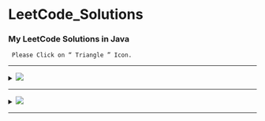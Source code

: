 # LeetCode_Solutions
### My LeetCode Solutions in Java
 
 `  Please Click on “ Triangle ” Icon. `
 
---

 <details>
<summary><img id="100 LeetCode Challenges" src="https://img.shields.io/badge/100_LeetCode_Challenges-red?style=for-the-badge"></summary>

| S.N         |   #    | Problems                                                                                          | Solutions        |
|:-------------------:|---|------------------------------------------------------------------------------------------------------|:----------------:|
|  01           ||    | []() ||
 
  </details>
  
  --- 
 
<details>
<summary><img id="January" src="https://img.shields.io/badge/January_2022-31-red?style=for-the-badge"></summary>

| Date                | #   | Problems                                                                                          | Solutions        |
|:-------------------:|---|------------------------------------------------------------------------------------------------------|:----------------:|
 | January 01         ||      | []() ||
 | January 02               | []() ||
 | January 03               | []() ||
 | January 04              | []() ||
 | January 05              | []() ||
 | January 06               | []() ||
 | January 07               | []() ||
 | January 08               | []() ||
 | January 09               | []() ||
 | January 10               | []() ||
 | January 11               | []() ||
 | January 12               | []() ||
 | January 13               | []() ||
 | January 14               | []() ||
 | January 15               | []() ||
 | January 16               | []() ||
 | January 17               | []() ||
 | January 18               | []() ||
 | January 19               | []() ||
 | January 20               | []() ||
 | January 21               | []() ||
 | January 22               | []() ||
 | January 23               | []() ||
 | January 24               | []() ||
 | January 25               | []() ||
 | January 26               | []() ||
 | January 27               | []() ||
 | January 28               | []() ||
 | January 29               | []() ||
 | January 30               | []() ||
 | January 31               | []() ||
 
  </details>
  
  --- 
